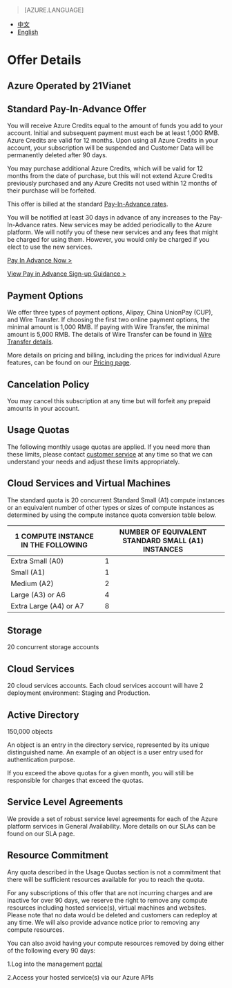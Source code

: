 <properties
	pageTitle="Offer Details"
    description="Offer Details - Standard Pay-In-Advance Offer"
    services=""
    documentationCenter=""
    authors=""
    manager=""
    editor=""
    tags=""/>

<tags ms.service="legal-en" ms.date="" wacn.date="" wacn.lang="en"/>

> [AZURE.LANGUAGE]
- [中文](/offers/ms-mc-arz-33p/)
- [English](/offers/ms-mc-arz-33p-en/)
# Offer Details

## Azure Operated by 21Vianet

## Standard Pay-In-Advance Offer 

You will receive Azure Credits equal to the amount of funds you add to your account. Initial and subsequent payment must each be at least 1,000 RMB. Azure Credits are valid for 12 months. Upon using all Azure Credits in your account, your subscription will be suspended and Customer Data will be permanently deleted after 90 days.

You may purchase additional Azure Credits, which will be valid for 12 months from the date of purchase, but this will not extend Azure Credits previously purchased and any Azure Credits not used within 12 months of their purchase will be forfeited. 

This offer is billed at the standard [Pay-In-Advance rates](/pricing/overview/).

You will be notified at least 30 days in advance of any increases to the Pay-In-Advance rates. New services may be added periodically to the Azure platform. We will notify you of these new services and any fees that might be charged for using them. However, you would only be charged if you elect to use the new services.

[Pay In Advance Now >](/pricing/pia/)

[View Pay in Advance Sign-up Guidance >](/pricing/billing/azure-pia-application-and-signup/)

## Payment Options

We offer three types of payment options, Alipay, China UnionPay (CUP), and Wire Transfer. If choosing the first two online payment options, the minimal amount is 1,000 RMB. If paying with Wire Transfer, the minimal amount is 5,000 RMB. The details of Wire Transfer can be found in [Wire Transfer details](/pricing/billing/azure-wire-transfer-overview/).


More details on pricing and billing, including the prices for individual Azure features, can be found on our [Pricing page](/pricing/overview/).

## Cancelation Policy

You may cancel this subscription at any time but will forfeit any prepaid amounts in your account.

## Usage Quotas

The following monthly usage quotas are applied. If you need more than these limits, please contact [customer service](/support/contact/) at any time so that we can understand your needs and adjust these limits appropriately.

## Cloud Services and Virtual Machines

The standard quota is 20 concurrent Standard Small (A1) compute instances or an equivalent number of other types or sizes of compute instances as determined by using the compute instance quota conversion table below.


|1 COMPUTE INSTANCE IN THE FOLLOWING|NUMBER OF EQUIVALENT STANDARD SMALL (A1) INSTANCES|
|--------------------------|-------------------------------|
|Extra Small (A0) |1 |
|Small (A1)| 1 |
|Medium (A2) |2 |
|Large (A3) or A6| 4 |
|Extra Large (A4) or A7| 8| 

## Storage

20 concurrent storage accounts

## Cloud Services

20 cloud services accounts. Each cloud services account will have 2 deployment environment: Staging and Production.

## Active Directory

150,000 objects

An object is an entry in the directory service, represented by its unique distinguished name. An example of an object is a user entry used for authentication purpose.

If you exceed the above quotas for a given month, you will still be responsible for charges that exceed the quotas. 

## Service Level Agreements

We provide a set of robust service level agreements for each of the Azure platform services in General Availability. More details on our SLAs can be found on our SLA page. 

## Resource Commitment

Any quota described in the Usage Quotas section is not a commitment that there will be sufficient resources available for you to reach the quota.

For any subscriptions of this offer that are not incurring charges and are inactive for over 90 days, we reserve the right to remove any compute resources including hosted service(s), virtual machines and websites. Please note that no data would be deleted and customers can redeploy at any time. We will also provide advance notice prior to removing any compute resources.

You can also avoid having your compute resources removed by doing either of the following every 90 days:

 1.Log into the management [portal](https://manage.windowsazure.cn/)
 
 2.Access your hosted service(s) via our Azure APIs
